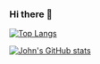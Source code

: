 ### Hi there 👋

[![Top Langs](https://github-readme-stats.vercel.app/api/top-langs/?username=jdsantiagojr&langs_count=5&&layout=compact)](https://github.com/jdsantiagojr)

[![John's GitHub stats](https://github-readme-stats.vercel.app/api?username=jdsantiagojr&count_private=true&show_icons=true&hide_title=true)](https://github.com/jdsantiagojr)


<!--
**jdsantiagojr/jdsantiagojr** is a ✨ _special_ ✨ repository because its `README.md` (this file) appears on your GitHub profile.

Here are some ideas to get you started:

- 🔭 I’m currently working on ...
- 🌱 I’m currently learning ...
- 👯 I’m looking to collaborate on ...
- 🤔 I’m looking for help with ...
- 💬 Ask me about ...
- 📫 How to reach me: ...
- 😄 Pronouns: ...
- ⚡ Fun fact: ...
-->
